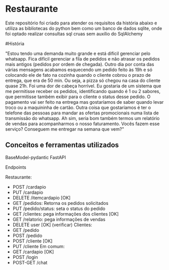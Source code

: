 # Restaurante

Este repositório foi criado para atender os requisitos da história abaixo e utiliza as bibliotecas do python bem como um banco de dados sqlite, onde foi optado realizar consultas sql cruas sem auxílio do SqlAlchemy 

#História

"Estou tendo uma demanda muito grande e está difícil gerenciar pelo whatsapp. Fica difícil gerenciar a fila de pedidos e não atrasar os pedidos mais antigos (pedidos por ordem de chegada). Outro dia por conta das várias mensagens acabamos esquecendo um pedido feito às 19h e só colocando ele de fato na cozinha quando o cliente cobrou o prazo de entrega, que era de 50 min. Ou seja, a pizza só chegou na casa do cliente quase 21h. Foi uma dor de cabeça horrível. Eu gostaria de um sistema que me permitisse receber os pedidos, identificando quando é 1 ou 2 sabores, que permitisse também exibir para o cliente o status desse pedido. O pagamento vai ser feito na entrega mas gostaríamos de saber quando levar troco ou a maquininha de cartão. Outra coisa que gostaríamos é ter o telefone das pessoas para mandar as ofertas promocionais numa lista de transmissão do whatsapp. Ah sim, seria bom também termos um relatório de vendas para acompanharmos o nosso faturamento. Vocês fazem esse serviço? Conseguem me entregar na semana que vem?"

## Conceitos e ferramentas utilizados

BaseModel-pydantic
FastAPI


Endpoints

Restaurante:
- POST /cardapio
- PUT /cardapio 
- DELETE /itemcardapio [OK]
- GET /pedidos: Retorna os pedidos solicitados
- PUT /pedido/status: seta o status do pedido
- GET /clientes: pega informações dos clientes [OK]
- GET /relatorio: pega informações de vendas
- DELETE user [OK] (verificar)
Clientes:
- GET /pedido
- POST /pedido
- POST /cliente [OK]
- PUT /cliente 
Em comum:
- GET /cardapio [OK]
- POST /login
- POST-GET /chat
